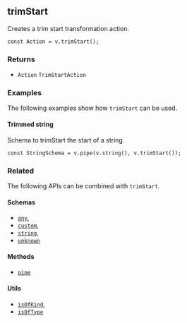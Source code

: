 trimStart
---------

Creates a trim start transformation action.

    const Action = v.trimStart();
    

### Returns

*   `Action` `TrimStartAction`

### Examples

The following examples show how `trimStart` can be used.

#### Trimmed string

Schema to trimStart the start of a string.

    const StringSchema = v.pipe(v.string(), v.trimStart());
    

### Related

The following APIs can be combined with `trimStart`.

#### Schemas

*   [`any`](any.md),
*   [`custom`](custom.md),
*   [`string`](string.md),
*   [`unknown`](unknown.md)

#### Methods

*   [`pipe`](pipe.md)

#### Utils

*   [`isOfKind`](isOfKind.md),
*   [`isOfType`](isOfType.md)